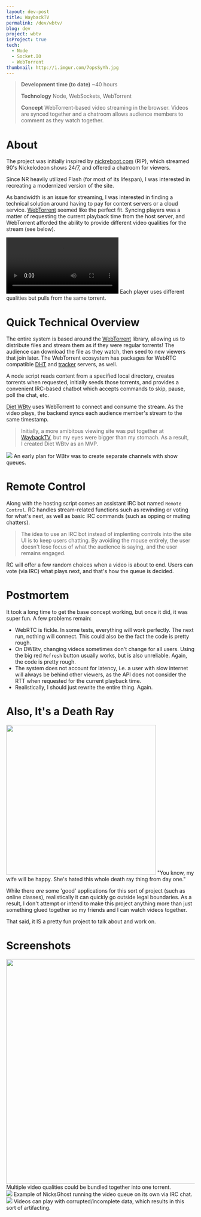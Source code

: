 ```yaml
---
layout: dev-post
title: WaybackTV
permalink: /dev/wbtv/
blog: dev
project: wbtv
isProject: true
tech:
  - Node
  - Socket.IO
  - WebTorrent
thumbnail: http://i.imgur.com/7opsSyYh.jpg
---
```


>**Development time (to date)** ~40 hours
>
>**Technology** Node, WebSockets, WebTorrent
>
>**Concept**  WebTorrent-based video streaming in the browser. Videos are synced together and a chatroom allows audience members to comment as they watch together.


# About

The project was initially inspired by [nickreboot.com](https://web.archive.org/web/20150303023202/http://www.nickreboot.com) (RIP), which streamed 90's Nickelodeon shows 24/7, and offered a chatroom for viewers.

Since NR heavily utilized Flash (for most of its lifespan), I was interested in recreating a modernized version of the site.

As bandwidth is an issue for streaming, I was interested in finding a technical solution around having to pay for content servers or a cloud service. [WebTorrent](https://webtorrent.io/) seemed like the perfect fit. Syncing players was a matter of requesting the current playback time from the host server, and WebTorrent afforded the ability to provide different video qualities for the stream (see below).


<video class="slow" src="https://i.imgur.com/cTfbhM6.mp4" loop controls></video>
<label>Each player uses different qualities but pulls from the same torrent.</label>


# Quick Technical Overview

The entire system is based around the [WebTorrent](https://webtorrent.io/) library, allowing us to distribute files and stream them as if they were regular torrents! The audience can download the file as they watch, then seed to new viewers that join later. The WebTorrent ecosystem has packages for WebRTC compatible [DHT](https://github.com/webtorrent/bittorrent-dht) and [tracker](https://github.com/webtorrent/bittorrent-tracker) servers, as well.

A node script reads content from a specified local directory, creates torrents when requested, initially seeds those torrents, and provides a convenient IRC-based chatbot which accepts commands to skip, pause, poll the chat, etc.

[Diet WBtv](http://diet.wayback.tv) uses WebTorrent to connect and consume the stream. As the video plays, the backend syncs each audience member's stream to the same timestamp.

>Initially, a more amibitous viewing site was put together at [WaybackTV](http://www.wayback.tv/), but my eyes were bigger than my stomach. As a result, I&nbsp;created&nbsp;Diet&nbsp;WBtv&nbsp;as&nbsp;an&nbsp;MVP.

<img src="http://i.imgur.com/goLSZoEh.jpg" />
<label>An early plan for WBtv was to create separate channels with show queues.</label>


# Remote Control

Along with the hosting script comes an assistant IRC bot named `Remote Control`. RC handles stream-related functions such as rewinding or voting for what's next, as well as basic IRC commands (such as opping or muting chatters).

> The idea to use an IRC bot instead of implenting controls into the site UI is to keep users chatting. By avoiding the mouse entirely, the user doesn't lose focus of what the audience is saying, and the user remains engaged.

RC will offer a few random choices when a video is about to end. Users can vote (via IRC) what plays next, and that's how the queue is decided.

# Postmortem

It took a long time to get the base concept working, but once it did, it was super fun. A few problems remain:

- WebRTC is fickle. In some tests, everything will work perfectly. The next run, nothing will connect. This could also be the fact the code is pretty rough.
- On DWBtv, changing videos sometimes don't change for all users. Using the big red `Refresh` button usually works, but is also unreliable. Again, the code is pretty rough.
- The system does not account for latency, i.e. a user with slow internet will always be behind other viewers, as the API does not consider the RTT when requested for the current playback time.
- Realistically, I should just rewrite the entire thing. Again.

# Also, It's a Death Ray

<img src="https://i.imgur.com/F7evlz0h.jpg" height="400" />
<label>"You know, my wife will be happy. She's hated this whole death ray thing from day one."</label>

While there _are_ some 'good' applications for this sort of project (such as online classes), realistically it can quickly go outside legal boundaries. As a result, I don't attempt or intend to make this project anything more than just something glued together so my friends and I can watch videos together.

That said, it IS a pretty fun project to talk about and work on.

# Screenshots

<div class="screenshots">
  <div>
    <img src="http://i.imgur.com/REqKn0ah.jpg" height="600" />
    <label>Multiple video qualities could be bundled together into one torrent.</label>
  </div>

  <div>
    <img src="http://i.imgur.com/FJhShMvh.jpg" />
    <label>Example of NicksGhost running the video queue on its own via IRC chat.</label>
  </div>

  <div>
    <img src="http://i.imgur.com/kUQkHvWh.jpg" />
    <label>Videos can play with corrupted/incomplete data, which results in this sort of artifacting.</label>
  </div>
</div>
